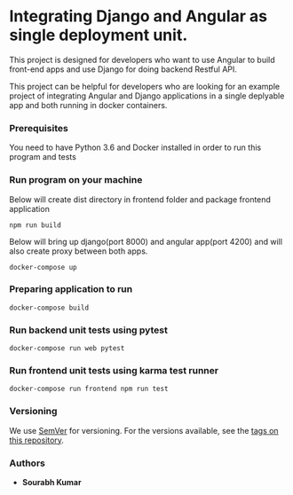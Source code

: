 # Integrating Django and Angular as single deployment unit.

This project is designed for developers who want to use Angular to build front-end apps and use Django for doing backend Restful API.

This project can be helpful for developers who are looking for an example project of integrating Angular and Django applications in a single deplyable app and both running in docker containers.

### Prerequisites

You need to have Python 3.6 and Docker installed in order to run this program and tests

### Run program on your machine
Below will create dist directory in frontend folder and package frontend application

`npm run build`

Below will bring up django(port 8000) and angular app(port 4200) and will also create proxy between both apps.
```
docker-compose up
```
### Preparing application to run

`docker-compose build`

### Run backend unit tests using pytest

`docker-compose run web pytest`

### Run frontend unit tests using karma test runner

`docker-compose run frontend npm run test`

### Versioning

We use [SemVer](http://semver.org/) for versioning. For the versions available, see the [tags on this repository](https://github.com/your/project/tags).

### Authors

* **Sourabh Kumar**
